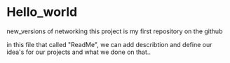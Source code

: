 # Hello_world
new_versions of networking
this project is my first repository on the github

in this file that called "ReadMe", we can add describtion and define our idea's for our projects and what we done on that.. 

